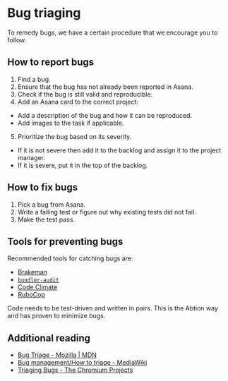 # Bug triaging
To remedy bugs, we have a certain procedure that we encourage you to follow.

## How to report bugs
1. Find a bug.
2. Ensure that the bug has not already been reported in Asana.
3. Check if the bug is still valid and reproducible.
4. Add an Asana card to the correct project:
  - Add a description of the bug and how it can be reproduced.
  - Add images to the task if applicable.
5. Prioritize the bug based on its severity.
  - If it is not severe then add it to the backlog and assign it to the project
    manager.
  - If it is severe, put it in the top of the backlog.

## How to fix bugs
1. Pick a bug from Asana.
2. Write a failing test or figure out why existing tests did not fail.
3. Make the test pass.

## Tools for preventing bugs
Recommended tools for catching bugs are:
- [Brakeman](https://github.com/presidentbeef/brakeman)
- [`bundler-audit`](https://github.com/rubysec/bundler-audit)
- [Code Climate](http://codeclimate.com/)
- [RuboCop](https://github.com/rubocop-hq/rubocop)

Code needs to be test-driven and written in pairs. This is the Abtion way and
has proven to minimize bugs.

## Additional reading
- [Bug Triage - Mozilla | MDN](https://developer.mozilla.org/en-US/docs/Mozilla/QA/Helping_the_DOM_team/Bug_Triage)
- [Bug management/How to triage - MediaWiki](https://www.mediawiki.org/wiki/Bug_management/How_to_triage)
- [Triaging Bugs - The Chromium Projects](http://www.chromium.org/getting-involved/bug-triage)
